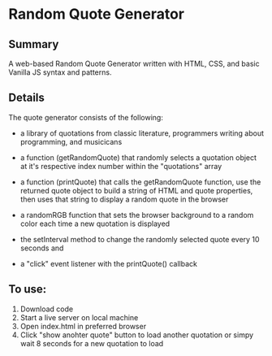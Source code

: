 # Random Quote Generator

## Summary

A web-based Random Quote Generator written with HTML, CSS, and basic Vanilla JS syntax and patterns.

## Details

The quote generator consists of the following:

- a library of quotations from classic literature, programmers writing about programming, and musicicans

- a function (getRandomQuote) that randomly selects a quotation object at it's respective index number within the "quotations" array

- a function (printQuote) that calls the getRandomQuote function, use the returned quote object to build a string of HTML and quote properties, then uses that string to display a random quote in the browser

- a randomRGB function that sets the browser background to a random color each time a new quotation is displayed

- the setInterval method to change the randomly selected quote every 10 seconds and

- a "click" event listener with the printQuote() callback

## To use:

1. Download code
2. Start a live server on local machine
3. Open index.html in preferred browser
4. Click "show anohter quote" button to load another quotation or simpy wait 8 seconds for a new quotation to load
